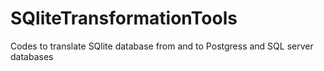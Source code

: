 # SQliteTransformationTools
Codes to translate SQlite database from and to Postgress and SQL server databases
